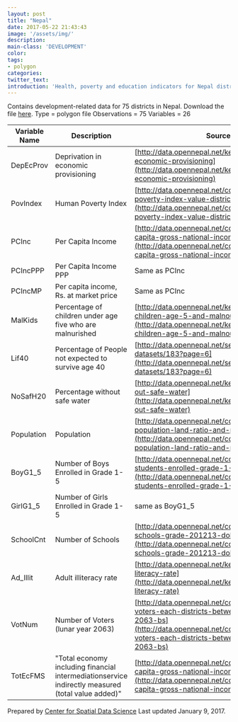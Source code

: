 ```yaml
---
layout: post
title: "Nepal"
date: 2017-05-22 21:43:43
image: '/assets/img/'
description:
main-class: 'DEVELOPMENT'
color:
tags:
- polygon
categories:
twitter_text:
introduction: 'Health, poverty and education indicators for Nepal districts'
---
```

<script>
  var map = L.map('map');
  L.tileLayer('https://api.tiles.mapbox.com/v4/{id}/{z}/{x}/{y}.png?access_token=pk.eyJ1IjoibWFwYm94IiwiYSI6ImNpejY4NXVycTA2emYycXBndHRqcmZ3N3gifQ.rJcFIG214AriISLbB6B5aw', { <!--this is the URL for the Nepal Geojson-->
		maxZoom: 18,
		attribution: 'Map data &copy; <a href="http://openstreetmap.org">OpenStreetMap</a> contributors, ' +
			'<a href="http://creativecommons.org/licenses/by-sa/2.0/">CC-BY-SA</a>, ' +
			'Imagery © <a href="http://mapbox.com">Mapbox</a>',
		id: 'mapbox.light'
	}).addTo(map);

  map.scrollWheelZoom.disable();
  map.touchZoom.disable();
  var enableMapInteraction = function () {
      map.scrollWheelZoom.enable();
      map.touchZoom.enable();
  }
  $('#map').on('click touch', enableMapInteraction);
$('#map').on('mouseout', function(){ map.scrollWheelZoom.disable();});
  $('#map').on('mouseout', function(){ map.scrollWheelZoom.disable();});

  var smallIcon = L.icon({
         iconUrl: '../assets/img/icons/blue.png',
         iconSize: [16, 16], // size of the icon
         });

   function onEachFeature(feature, layer) {
     //console.log(feature);
     var txt = "";
     for (var fname in feature.properties) {
       txt += fname;
       txt += " : ";
       txt += feature.properties[fname];
       txt += "<br/>";
     }
     layer.bindPopup(txt);
   }


  // load GeoJSON from an external file
  // load GeoJSON from an external file
  $.getJSON("../data/Nepal.geojson",function(data){
    // add GeoJSON layer to the map once the file is loaded
    var json = L.geoJson(data, {
      pointToLayer: function(feature, latlng) {

        return L.marker(latlng, {
          icon: smallIcon
        });
      },
      onEachFeature: onEachFeature
    });
    json.addTo(map);
    map.fitBounds(json.getBounds());
  });

</script>

Contains development-related data for 75 districts in Nepal. Download the file [here](https://s3.amazonaws.com/geoda/data/nepal.zip).
Type = polygon file
Observations = 75
Variables = 26

Variable Name | Description | Source
------------- | ------------- |-------
DepEcProv | Deprivation in economic provisioning | [http://data.opennepal.net/keywords/deprivation-economic-provisioning](http://data.opennepal.net/keywords/deprivation-economic-provisioning)
PovIndex | Human Poverty Index | [http://data.opennepal.net/content/human-poverty-index-value-districts](http://data.opennepal.net/content/human-poverty-index-value-districts)
PCInc | Per Capita Income | [http://data.opennepal.net/content/district-wise-capita-gross-national-income](http://data.opennepal.net/content/district-wise-capita-gross-national-income)
PCIncPPP | Per Capita Income PPP | Same as PCInc
PCIncMP | Per capita income, Rs. at market price | Same as PCInc
MalKids | Percentage of children under age five who are malnurished	|	[http://data.opennepal.net/keywords/percentage-children-age-5-and-malnourished](http://data.opennepal.net/keywords/percentage-children-age-5-and-malnourished)
Lif40	| Percentage of People not expected to survive age 40 |	[http://data.opennepal.net/sector-district-datasets/183?page=6](http://data.opennepal.net/sector-district-datasets/183?page=6)
NoSafH20 | Percentage without safe water | [http://data.opennepal.net/keywords/percentage-out-safe-water](http://data.opennepal.net/keywords/percentage-out-safe-water)
Population | Population | [http://data.opennepal.net/content/district-wise-population-land-ratio-and-population-density](http://data.opennepal.net/content/district-wise-population-land-ratio-and-population-density)
BoyG1_5 | Number of Boys Enrolled in Grade 1-5 | [http://data.opennepal.net/content/number-students-enrolled-grade-1-5-201213](http://data.opennepal.net/content/number-students-enrolled-grade-1-5-201213)
GirlG1_5 | Number of Girls Enrolled in Grade 1-5 | same as BoyG1_5
SchoolCnt | Number of Schools | [http://data.opennepal.net/content/total-number-schools-grade-201213-dolpa](http://data.opennepal.net/content/total-number-schools-grade-201213-dolpa)
Ad_Illit | Adult illiteracy rate | [http://data.opennepal.net/keywords/adult-literacy-rate](http://data.opennepal.net/keywords/adult-literacy-rate)
VotNum | Number of Voters (lunar year 2063) | [http://data.opennepal.net/content/number-voters-each-districts-between-year-2047-2063-bs](http://data.opennepal.net/content/number-voters-each-districts-between-year-2047-2063-bs)
TotEcFMS | "Total economy including financial intermediationservice indirectly measured (total value added)" |	[http://data.opennepal.net/content/district-wise-capita-gross-national-income](http://data.opennepal.net/content/district-wise-capita-gross-national-income)

Prepared by [Center for Spatial Data Science](https://spatial.uchicago.edu/)
Last updated January 9, 2017.
